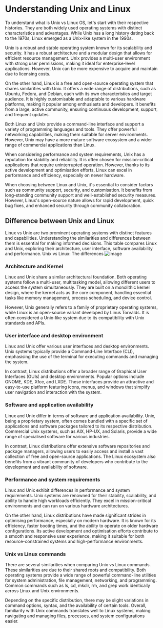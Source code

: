# Understanding Unix and Linux 
To understand what is Unix vs Linux OS, let's start with their respective histories.
They are both widely used operating systems with distinct characteristics and advantages. 
While Unix has a long history dating back to the 1970s, Linux emerged as a Unix-like system in the 1990s.    

Unix is a robust and stable operating system known for its scalability and security. 
It has a robust architecture and a modular design that allows for efficient resource management. 
Unix provides a multi-user environment with strong user permissions, making it ideal for enterprise-level applications. 
However, Unix can be more expensive to acquire and maintain due to licensing costs.   

On the other hand, Linux is a free and open-source operating system that shares similarities with Unix. 
It offers a wide range of distributions, such as Ubuntu, Fedora, and Debian, each with its own characteristics and target audience. 
It is highly customisable and adaptable to various hardware platforms, making it popular among enthusiasts and developers. 
It benefits from a large, active community, ensuring continuous development, support, and frequent updates.   

Both Linux and Unix provide a command-line interface and support a variety of programming languages and tools. 
They offer powerful networking capabilities, making them suitable for server environments. 
However, Unix may have a more mature software ecosystem and a wider range of commercial applications than Linux.   

When considering performance and system requirements, Unix has a reputation for stability and reliability. 
It is often chosen for mission-critical applications that require uninterrupted operation. 
However, thanks to its active development and optimisation efforts, Linux can excel in performance and efficiency, especially on newer hardware.   

When choosing between Linux and Unix, it's essential to consider factors such as community support, security, and customisation. 
It benefits from long-standing community support and well-established security measures. However, Linux's open-source nature allows for rapid development, quick bug fixes, and enhanced security through community collaboration.

 

## Difference between Unix and Linux 
Linux vs Unix are two prominent operating systems with distinct features and capabilities. Understanding the similarities and differences between them is essential for making informed decisions. 
This table compares Linux and Unix, exploring their architecture, user interface, software availability and performance.
Unix vs Linux: The differences
![image](https://github.com/AmalSunny992/linuxcommands/assets/169422802/31e14689-e368-4db2-a2ce-24f52351f59d)

### Architecture and Kernel 
Linux and Unix share a similar architectural foundation. 
Both operating systems follow a multi-user, multitasking model, allowing different users to access the system simultaneously. 
They are built on a monolithic kernel design, where the kernel acts as the core component, handling essential tasks like memory management, process scheduling, and device control.   

However, Unix generally refers to a family of proprietary operating systems, while Linux is an open-source variant developed by Linus Torvalds. 
It is often considered a Unix-like system due to its compatibility with Unix standards and APIs. 

### User interface and desktop environment 
Linux and Unix offer various user interfaces and desktop environments. 
Unix systems typically provide a Command-Line Interface (CLI), emphasising the use of the terminal for executing commands and managing the system.    

In contrast, Linux distributions offer a broader range of Graphical User Interfaces (GUIs) and desktop environments. 
Popular options include GNOME, KDE, Xfce, and LXDE. These interfaces provide an attractive and easy-to-use platform featuring icons, menus, and windows that simplify user navigation and interaction with the system. 

### Software and application availability 
Linux and Unix differ in terms of software and application availability. 
Unix, being a proprietary system, often comes bundled with a specific set of applications and software packages tailored to its respective distribution. 
Commercial Unix systems, such as AIX, HP-UX, and Solaris, provide a wide range of specialised software for various industries.   

In contrast, Linux distributions offer extensive software repositories and package managers, allowing users to easily access and install a vast collection of free and open-source applications. 
The Linux ecosystem also benefits from a vibrant community of developers who contribute to the development and availability of software. 


### Performance and system requirements 
Linux and Unix exhibit differences in performance and system requirements. 
Unix systems are renowned for their stability, scalability, and ability to handle high workloads efficiently. 
They excel in mission-critical environments and can run on various hardware architectures.    

On the other hand, Linux distributions have made significant strides in optimising performance, especially on modern hardware. 
It is known for its efficiency, faster booting times, and the ability to operate on older hardware configurations. 
Its active development and optimisation efforts contribute to a smooth and responsive user experience, making it suitable for both resource-constrained systems and high-performance environments. 

### Unix vs Linux commands 
There are several similarities when comparing Unix vs Linux commands. 
These similarities are due to their shared roots and compatibility. 
Both operating systems provide a wide range of powerful command-line utilities for system administration, file management, networking, and programming. 
Common commands such as ls, cd, mkdir, rm, and grep work identically across Linux and Unix environments.    

Depending on the specific distribution, there may be slight variations in command options, syntax, and the availability of certain tools. 
Overall, familiarity with Unix commands translates well to Linux systems, making navigating and managing files, processes, and system configurations easier. 
